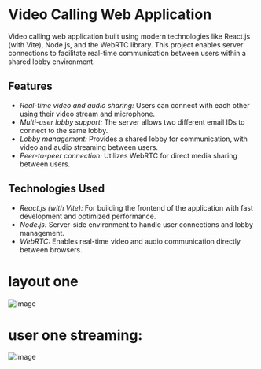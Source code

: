# Video Calling Web Application
  Video calling web application built using modern technologies like React.js (with Vite), Node.js, and the WebRTC library. This project enables server connections to facilitate real-time communication between users within a shared lobby environment.

## Features

- *Real-time video and audio sharing:* Users can connect with each other using their video stream and microphone.
- *Multi-user lobby support:* The server allows two different email IDs to connect to the same lobby.
- *Lobby management:* Provides a shared lobby for communication, with video and audio streaming between users.
- *Peer-to-peer connection:* Utilizes WebRTC for direct media sharing between users.

## Technologies Used

- *React.js (with Vite):* For building the frontend of the application with fast development and optimized performance.
- *Node.js:* Server-side environment to handle user connections and lobby management.
- *WebRTC:* Enables real-time video and audio communication directly between browsers.

# layout one
   ![image](https://github.com/user-attachments/assets/9e952d0b-6274-4f8a-87e3-787852fd2e44)

# user one streaming:
   ![image](https://github.com/user-attachments/assets/8b0a718e-b12d-46ab-b656-3561fae3dcdc)
   
